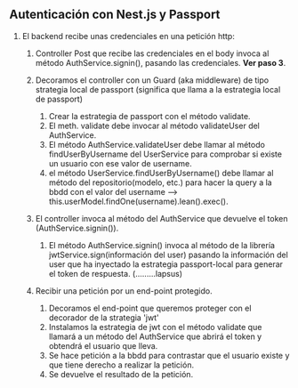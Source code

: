 ## Autenticación con Nest.js y Passport

1. El backend recibe unas credenciales en una petición http:
   1. Controller Post que recibe las credenciales en el body invoca al método AuthService.signin(), pasando las credenciales. **Ver paso 3**.
   2. Decoramos el controller con un Guard (aka middleware) de tipo strategia local de passport (significa que llama a la estrategia local de passport)
      1. Crear la estrategia de passport con el método validate.
      2. El meth. validate debe invocar al método validateUser del AuthService.
      3. El método AuthService.validateUser debe llamar al método findUserByUsername del UserService para comprobar si existe un usuario con ese valor de username.
      4. el método UserService.findUserByUsername() debe llamar al método del repositorio(modelo, etc.) para hacer la query a la bbdd con el valor del username --> this.userModel.findOne(username).lean().exec().
   3. El controller invoca al método del AuthService que devuelve el token (AuthService.signin()).
      1. El método AuthService.signin() invoca al método de la librería jwtService.sign(información del user) pasando la información del user que ha inyectado la estrategia passport-local para generar el token de respuesta.
(.........lapsus)

    4. Recibir una petición por un end-point protegido.
       1. Decoramos el end-point que queremos proteger con el decorador de la strategia 'jwt'
       2. Instalamos la estrategia de jwt con el método validate que llamará a un método del AuthService que abrirá el token y obtendrá el usuario que lleva.
       3. Se hace petición a la bbdd para contrastar que el usuario existe y que tiene derecho a realizar la petición.
       4. Se devuelve el resultado de la petición.
